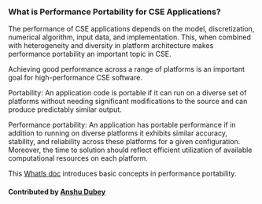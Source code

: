 ### What is Performance Portability for CSE Applications?
<!--deck start--->

The performance of CSE  applications depends on the model, discretization, numerical algorithm, input data, and implementation.  This, when combined with heterogeneity and diversity in platform architecture makes performance portability an important topic in CSE.

<!--deck end--->


<!--body start--->
Achieving good performance across a range of platforms is an important goal for high-performance CSE software.  

Portability: An application code is portable if it can run on a diverse set of platforms without
needing significant modifications to the source and can produce predictably similar output.

Performance portability: An application has portable performance if in addition to running on
diverse platforms it exhibits similar accuracy, stability, and reliability across these platforms for a
given configuration. Moreover, the time to solution should reflect efficient utilization of available
computational resources on each platform.

This [WhatIs doc](https://ideas-productivity.org/wordpress/wp-content/uploads/2016/04/IDEAS-PerformanceWhatIsPerformancePortability-V0.2.pdf "What is Performance Portability?") introduces basic concepts in performance portability.

#### Contributed by [Anshu Dubey](https://github.com/adubey64)
<!--body end--->

<!---
Publish: yes
Pinned: yes
Topics: performance portability
--->
